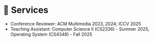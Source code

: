 # 👷 Services
- Conference Reviewer: ACM Multimedia 2023, 2024; ICCV 2025
- Teaching Assistant: Computer Science II (CS2336) - Summer 2025, Operating System (CS4348) - Fall 2025